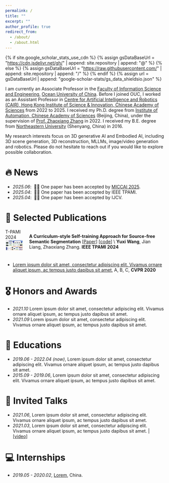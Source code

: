 ```yaml
---
permalink: /
title: ""
excerpt: ""
author_profile: true
redirect_from: 
  - /about/
  - /about.html
---
```


{% if site.google_scholar_stats_use_cdn %}
{% assign gsDataBaseUrl = "https://cdn.jsdelivr.net/gh/" | append: site.repository | append: "@" %}
{% else %}
{% assign gsDataBaseUrl = "https://raw.githubusercontent.com/" | append: site.repository | append: "/" %}
{% endif %}
{% assign url = gsDataBaseUrl | append: "google-scholar-stats/gs_data_shieldsio.json" %}

<span class='anchor' id='about-me'></span>

I am currently an Associate Professor in the [Faculty of Information Science and Engineering,](https://it.ouc.edu.cn/) [Ocean University of China](www.ouc.edu.cn). Before I joined OUC, I worked as an Assistant Professor in [Centre for Artificial Intelligence and Robotics (CAIR), Hong Kong Institute of Science & Innovation, Chinese Academy of Sciences](https://www.cair-cas.org.hk/) from 2022 to 2025. I received my Ph.D. degree from [Institute of Automation, Chinese Academy of Sciences](http://www.ia.cas.cn/) (Beijing, China), under the supervision of [Prof. Zhaoxiang Zhang](https://www.zhaoxiangzhang.net) in 2022. I received my B.E. degree from [Northeastern University](https://www.neu.edu.cn/) (Shenyang, China) in 2016.

My research interests focus on 3D generative AI and Embodied AI, including 3D scene generation, 3D reconstruction, MLLMs, image/video generation and robotics. 
Please do not hesitate to reach out if you would like to explore possible collaboration.



# 🔥 News
- *2025.06*: &nbsp;🎉🎉 One paper has been accepted by [MICCAI 2025](https://conferences.miccai.org/2025/en/). 
- *2025.04*: &nbsp;🎉🎉 One paper has been accepted by IEEE TPAMI.
- *2025.04*: &nbsp;🎉🎉 One paper has been accepted by IJCV.


# 📝 Selected Publications 

<div class='paper-box'><div class='paper-box-image'><div class="badge">T-PAMI 2024</div><img src='images/ATP.png' alt="sym"></div>
<div class='paper-box-text' markdown="1">

**A Curriculum-style Self-training Approach for Source-free Semantic Segmentation** [[Paper](https://arxiv.org/pdf/2106.11653)] [[code](https://github.com/yxiwang/ATP)] \\
**Yuxi Wang**, Jian Liang, Zhaoxiang Zhang. **IEEE TPAMI 2024**

</div>
</div>

<style>
.paper-box {
  display: flex;          
  align-items: flex-start;    
  margin-bottom: 25px;
}

.paper-box-image {
  position: relative;
  margin-right: 20px;     
}

.paper-box-image img {
  width: 140px;           
  height: auto;           
  border-radius: 4px;    
}
</style>

- [Lorem ipsum dolor sit amet, consectetur adipiscing elit. Vivamus ornare aliquet ipsum, ac tempus justo dapibus sit amet](https://github.com), A, B, C, **CVPR 2020**

# 🎖 Honors and Awards
- *2021.10* Lorem ipsum dolor sit amet, consectetur adipiscing elit. Vivamus ornare aliquet ipsum, ac tempus justo dapibus sit amet. 
- *2021.09* Lorem ipsum dolor sit amet, consectetur adipiscing elit. Vivamus ornare aliquet ipsum, ac tempus justo dapibus sit amet. 

# 📖 Educations
- *2019.06 - 2022.04 (now)*, Lorem ipsum dolor sit amet, consectetur adipiscing elit. Vivamus ornare aliquet ipsum, ac tempus justo dapibus sit amet. 
- *2015.09 - 2019.06*, Lorem ipsum dolor sit amet, consectetur adipiscing elit. Vivamus ornare aliquet ipsum, ac tempus justo dapibus sit amet. 

# 💬 Invited Talks
- *2021.06*, Lorem ipsum dolor sit amet, consectetur adipiscing elit. Vivamus ornare aliquet ipsum, ac tempus justo dapibus sit amet. 
- *2021.03*, Lorem ipsum dolor sit amet, consectetur adipiscing elit. Vivamus ornare aliquet ipsum, ac tempus justo dapibus sit amet.  \| [\[video\]](https://github.com/)

# 💻 Internships
- *2019.05 - 2020.02*, [Lorem](https://github.com/), China.

